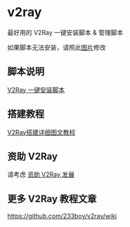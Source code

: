 # v2ray
最好用的 V2Ray 一键安装脚本 &amp; 管理脚本

如果脚本无法安装，请照此[图片](https://cdn.jsdelivr.net/gh/xzc08218/v2ray@master/Snipaste_08_28.png)修改

## 脚本说明
[V2Ray 一键安装脚本](https://github.com/233boy/v2ray/wiki/V2Ray%E4%B8%80%E9%94%AE%E5%AE%89%E8%A3%85%E8%84%9A%E6%9C%AC)

## 搭建教程
[V2Ray搭建详细图文教程](https://github.com/233boy/v2ray/wiki/V2Ray%E6%90%AD%E5%BB%BA%E8%AF%A6%E7%BB%86%E5%9B%BE%E6%96%87%E6%95%99%E7%A8%8B)

## 资助 V2Ray
请考虑 [资助 V2Ray 发展](https://www.v2ray.com/chapter_00/02_donate.html)

## 更多 V2Ray 教程文章
https://github.com/233boy/v2ray/wiki
